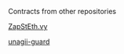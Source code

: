Contracts from other repositories

[ZapStEth.vy](https://github.com/stakewithus/zap-st-eth)

[unagii-guard](https://github.com/stakewithus/unagii-guard)
